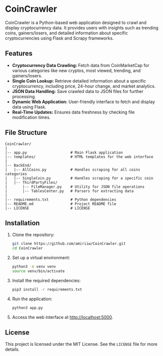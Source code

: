 # CoinCrawler

CoinCrawler is a Python-based web application designed to crawl and display cryptocurrency data. It provides users with insights such as trending coins, gainers/losers, and detailed information about specific cryptocurrencies using Flask and Scrapy frameworks.

## Features

- **Cryptocurrency Data Crawling:** Fetch data from CoinMarketCap for various categories like new cryptos, most viewed, trending, and gainers/losers.
- **Single Coin Lookup:** Retrieve detailed information about a specific cryptocurrency, including price, 24-hour change, and market analytics.
- **JSON Data Handling:** Save crawled data to JSON files for further processing.
- **Dynamic Web Application:** User-friendly interface to fetch and display data using Flask.
- **Real-Time Updates:** Ensures data freshness by checking file modification times.

## File Structure

```
CoinCrawler/
|
|-- app.py                    # Main Flask application
|-- templates/                # HTML templates for the web interface
|
|-- BackEnd/
|   |-- AllCoins.py           # Handles scraping for all coins categories
|   |-- SingleCoin.py         # Handles scraping for a specific coin
|   |-- ThirdPartyFiles/
|       |-- FileManager.py    # Utility for JSON file operations
|       |-- TablesCenter.py   # Parsers for extracting data
|
|-- requirements.txt          # Python dependencies
|-- README.md                 # Project README file
|-- LICENSE                   # LICENSE
```

## Installation

1. Clone the repository:
   ```bash
   git clone https://github.com/amiriiw/CoinCrawler.git
   cd CoinCrawler
   ```
2. Set up a virtual environment:
   ```bash
   python3 -m venv venv
   source venv/bin/activate
   ```
3. Install the required dependencies:
   ```bash
   pip3 install -r requirements.txt
   ```
4. Run the application:
   ```bash
   python3 app.py
   ```
5. Access the web interface at [http://localhost:5000](http://localhost:5000).

## License

This project is licensed under the MIT License. See the `LICENSE` file for more details.
